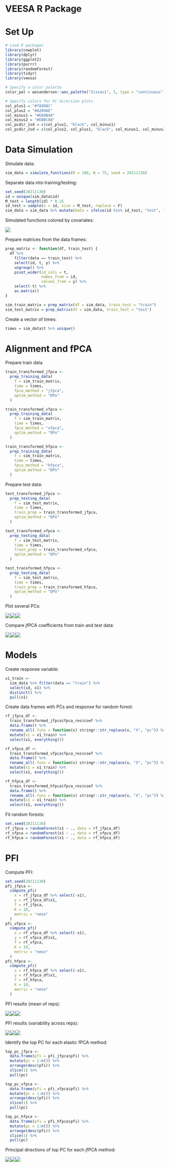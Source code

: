 VEESA R Package
================

# Set Up

``` r
# Load R packages
library(cowplot)
library(dplyr)
library(ggplot2)
library(purrr)
library(randomForest)
library(tidyr)
library(veesa)

# Specify a color palette
color_pal = wesanderson::wes_palette("Zissou1", 5, type = "continuous")

# Specify colors for PC direction plots
col_plus1 = "#784D8C"
col_plus2 = "#A289AE"
col_minus1 = "#EA9B44"
col_minus2 = "#EBBC88"
col_pcdir_1sd = c(col_plus1, "black", col_minus1)
col_pcdir_2sd = c(col_plus2, col_plus1, "black", col_minus1, col_minus2)
```

# Data Simulation

Simulate data:

``` r
sim_data = simulate_functions(M = 100, N = 75, seed = 20211130)
```

Separate data into training/testing:

``` r
set.seed(20211130)
id = unique(sim_data$id)
M_test = length(id) * 0.25
id_test = sample(x = id, size = M_test, replace = F)
sim_data = sim_data %>% mutate(data = ifelse(id %in% id_test, "test", "train"))
```

Simulated functions colored by covariates:

![](README_files/figure-gfm/unnamed-chunk-4-1.png)<!-- -->

Prepare matrices from the data frames:

``` r
prep_matrix <- function(df, train_test) {
  df %>%
    filter(data == train_test) %>%
    select(id, t, y) %>%
    ungroup() %>%
    pivot_wider(id_cols = t,
                names_from = id,
                values_from = y) %>%
    select(-t) %>%
    as.matrix()
}

sim_train_matrix = prep_matrix(df = sim_data, train_test = "train")
sim_test_matrix = prep_matrix(df = sim_data, train_test = "test")
```

Create a vector of times:

``` r
times = sim_data$t %>% unique()
```

# Alignment and fPCA

Prepare train data

``` r
train_transformed_jfpca <-
  prep_training_data(
    f = sim_train_matrix,
    time = times, 
    fpca_method = "jfpca",
    optim_method = "DPo"
  )

train_transformed_vfpca <-
  prep_training_data(
    f = sim_train_matrix,
    time = times, 
    fpca_method = "vfpca",
    optim_method = "DPo"
  )

train_transformed_hfpca <-
  prep_training_data(
    f = sim_train_matrix,
    time = times, 
    fpca_method = "hfpca",
    optim_method = "DPo"
  )
```

Prepare test data:

``` r
test_transformed_jfpca <-
  prep_testing_data(
    f = sim_test_matrix,
    time = times,
    train_prep = train_transformed_jfpca,
    optim_method = "DPo"
  )

test_transformed_vfpca <-
  prep_testing_data(
    f = sim_test_matrix,
    time = times,
    train_prep = train_transformed_vfpca,
    optim_method = "DPo"
  )

test_transformed_hfpca <-
  prep_testing_data(
    f = sim_test_matrix,
    time = times,
    train_prep = train_transformed_hfpca,
    optim_method = "DPo"
  )
```

Plot several PCs:

![](README_files/figure-gfm/unnamed-chunk-9-1.png)<!-- -->![](README_files/figure-gfm/unnamed-chunk-9-2.png)<!-- -->![](README_files/figure-gfm/unnamed-chunk-9-3.png)<!-- -->

Compare jfPCA coefficients from train and test data:

![](README_files/figure-gfm/unnamed-chunk-10-1.png)<!-- -->![](README_files/figure-gfm/unnamed-chunk-10-2.png)<!-- -->![](README_files/figure-gfm/unnamed-chunk-10-3.png)<!-- -->

# Models

Create response variable:

``` r
x1_train <- 
  sim_data %>% filter(data == "train") %>%
  select(id, x1) %>%
  distinct() %>% 
  pull(x1)
```

Create data frames with PCs and response for random forest:

``` r
rf_jfpca_df <- 
  train_transformed_jfpca$fpca_res$coef %>%
  data.frame() %>%
  rename_all(.funs = function(x) stringr::str_replace(x, "X", "pc")) %>%
  mutate(x1 = x1_train) %>%
  select(x1, everything())

rf_vfpca_df <- 
  train_transformed_vfpca$fpca_res$coef %>%
  data.frame() %>%
  rename_all(.funs = function(x) stringr::str_replace(x, "X", "pc")) %>%
  mutate(x1 = x1_train) %>%
  select(x1, everything())

rf_hfpca_df <- 
  train_transformed_hfpca$fpca_res$coef %>%
  data.frame() %>%
  rename_all(.funs = function(x) stringr::str_replace(x, "X", "pc")) %>%
  mutate(x1 = x1_train) %>%
  select(x1, everything())
```

Fit random forests:

``` r
set.seed(20211130)
rf_jfpca = randomForest(x1 ~ ., data = rf_jfpca_df)
rf_vfpca = randomForest(x1 ~ ., data = rf_vfpca_df)
rf_hfpca = randomForest(x1 ~ ., data = rf_hfpca_df)
```

# PFI

Compute PFI:

``` r
set.seed(20211130)
pfi_jfpca <-
  compute_pfi(
    x = rf_jfpca_df %>% select(-x1),
    y = rf_jfpca_df$x1,
    f = rf_jfpca,
    K = 10,
    metric = "nmse"
  )
pfi_vfpca <-
  compute_pfi(
    x = rf_vfpca_df %>% select(-x1),
    y = rf_vfpca_df$x1,
    f = rf_vfpca,
    K = 10,
    metric = "nmse"
  )
pfi_hfpca <-
  compute_pfi(
    x = rf_hfpca_df %>% select(-x1),
    y = rf_hfpca_df$x1,
    f = rf_hfpca,
    K = 10,
    metric = "nmse"
  )
```

PFI results (mean of reps):

![](README_files/figure-gfm/unnamed-chunk-15-1.png)<!-- -->![](README_files/figure-gfm/unnamed-chunk-15-2.png)<!-- -->![](README_files/figure-gfm/unnamed-chunk-15-3.png)<!-- -->

PFI results (variability across reps):

![](README_files/figure-gfm/unnamed-chunk-16-1.png)<!-- -->![](README_files/figure-gfm/unnamed-chunk-16-2.png)<!-- -->![](README_files/figure-gfm/unnamed-chunk-16-3.png)<!-- -->

Identify the top PC for each elastic fPCA method:

``` r
top_pc_jfpca <- 
  data.frame(pfi = pfi_jfpca$pfi) %>%
  mutate(pc = 1:n()) %>%
  arrange(desc(pfi)) %>%
  slice(1) %>%
  pull(pc)

top_pc_vfpca <- 
  data.frame(pfi = pfi_vfpca$pfi) %>%
  mutate(pc = 1:n()) %>%
  arrange(desc(pfi)) %>%
  slice(1) %>%
  pull(pc)

top_pc_hfpca <- 
  data.frame(pfi = pfi_hfpca$pfi) %>%
  mutate(pc = 1:n()) %>%
  arrange(desc(pfi)) %>%
  slice(1) %>%
  pull(pc)
```

Principal directions of top PC for each jfPCA method:

![](README_files/figure-gfm/unnamed-chunk-18-1.png)<!-- -->![](README_files/figure-gfm/unnamed-chunk-18-2.png)<!-- -->![](README_files/figure-gfm/unnamed-chunk-18-3.png)<!-- -->
